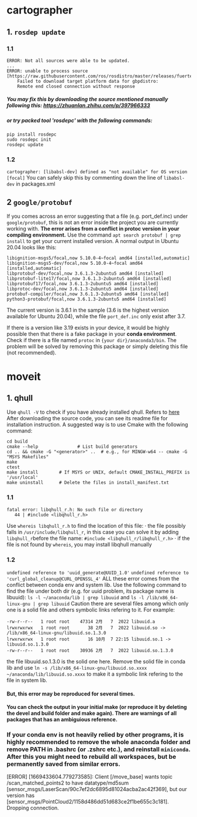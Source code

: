 # cartographer
## 1. `rosdep update`
### 1.1
```
ERROR: Not all sources were able to be updated.
...
ERROR: unable to process source [https://raw.githubusercontent.com/ros/rosdistro/master/releases/fuerte.yaml]:
	Failed to download target platform data for gbpdistro:
	Remote end closed connection without response
```
##### You may fix this by downloading the source mentioned manually following this: https://zhuanlan.zhihu.com/p/397966333
##### or try packed tool 'rosdepc' with the following commands:
```
pip install rosdepc
sudo rosdepc init
rosdepc update
```
### 1.2
`cartographer: [libabsl-dev] defined as "not available" for OS version [focal]`
You can safely skip this by commenting down the line of `libabsl-dev` in packages.xml

## 2 `google/protobuf`
If you comes across an error suggesting that a file (e.g. port_def.inc) under `google/protobuf`, this is not an error inside the project you are currently working with. **The error arises from a conflict in protoc version in your compiling environment.** 
Use the command `apt search protobuf | grep install` to get your current installed version. A normal output in Ubuntu 20.04 looks like this:
```
libignition-msgs5/focal,now 5.10.0-4~focal amd64 [installed,automatic]
libignition-msgs5-dev/focal,now 5.10.0-4~focal amd64 [installed,automatic]
libprotobuf-dev/focal,now 3.6.1.3-2ubuntu5 amd64 [installed]
libprotobuf-lite17/focal,now 3.6.1.3-2ubuntu5 amd64 [installed]
libprotobuf17/focal,now 3.6.1.3-2ubuntu5 amd64 [installed]
libprotoc-dev/focal,now 3.6.1.3-2ubuntu5 amd64 [installed]
protobuf-compiler/focal,now 3.6.1.3-2ubuntu5 amd64 [installed]
python3-protobuf/focal,now 3.6.1.3-2ubuntu5 amd64 [installed]
```
The current version is 3.6.1 in the sample (3.6 is the highest version available for Ubuntu 20.04), while the file `port_def.inc` only exist after 3.7.

If there is a version like 3.19 exists in your device, it would be highly possible then that there is a fake package in your **conda environment**.
Check if there is a file named `protoc` in `{your dir}/anaconda3/bin`. The problem will be solved by removing this package or simply deleting this file (not recommended).


# moveit
## 1. qhull
Use `qhull -V` to check if you have already installed qhull.
Refers to [here](http://www.qhull.org/)
After downloading the source code, you can see its readme file for installation instruction.
A suggested way is to use Cmake with the following command:
```
cd build
cmake --help               # List build generators
cd .. && cmake -G "<generator>" ..  # e.g., for MINGW-w64 -- cmake -G "MSYS Makefiles"
make
ctest
make install		# If MSYS or UNIX, default CMAKE_INSTALL_PREFIX is '/usr/local'
make uninstall		# Delete the files in install_manifest.txt
```

### 1.1
```
fatal error: libqhull_r.h: No such file or directory
   44 | #include <libqhull_r.h>
```
Use `whereis libqhull_r.h` to find the location of this file:
· the file possibly falls in `/usr/include/libqhull_r`, in this case you can solve it by adding `libqhull_r`before the file name: `#include <libqhull_r/libqhull_r.h>`
· if the file is not found by `whereis`, you may install libqhull manually

### 1.2
`undefined reference to 'uuid_generate@UUID_1.0'`
`undefined reference to 'curl_global_cleanup@CURL_OPENSSL_4'`
ALL these error comes from the conflict between conda env and system lib.
Use the following command to find the file under both dir (e.g. for uuid problem, its package name is libuuid):
`ls -l ~/anaconda/lib | grep libuuid` and `ls -l /lib/x86_64-linux-gnu | grep libuuid`
Caution there are several files among which only one is a solid file and others symbolic links refering to it. For example:
```
-rw-r--r--   1 root root    47314 2月   7  2022 libuuid.a
lrwxrwxrwx   1 root root       38 2月   7  2022 libuuid.so -> /lib/x86_64-linux-gnu/libuuid.so.1.3.0
lrwxrwxrwx   1 root root       16 10月  7 22:15 libuuid.so.1 -> libuuid.so.1.3.0
-rw-r--r--   1 root root    30936 2月   7  2022 libuuid.so.1.3.0
```
the file libuuid.so.1.3.0 is the solid one here.
Remove the solid file in conda lib and use `ln -s /lib/x86_64-linux-gnu/libuuid.so.xxxx ~/anaconda/lib/libuuid.so.xxxx` to make it a symbolic link refering to the file in system lib.
#### But, this error may be reproduced for several times.
#### You can check the output in your initial make (or reproduce it by deleting the devel and build folder and make again). There are warnings of all packages that has an ambiguious reference.
### If your conda env is not heavily relied by other programs, it is highly recommended to remove the whole anaconda folder and remove PATH in .bashrc (or .zshrc etc.), and reinstall `miniconda`. After this you might need to rebuild all workspaces, but be permanently saved from similar errors.


[ERROR] [1669433604.779273585]: Client [/move_base] wants topic /scan_matched_points2 to have datatype/md5sum [sensor_msgs/LaserScan/90c7ef2dc6895d81024acba2ac42f369], but our version has [sensor_msgs/PointCloud2/1158d486dd51d683ce2f1be655c3c181]. Dropping connection.